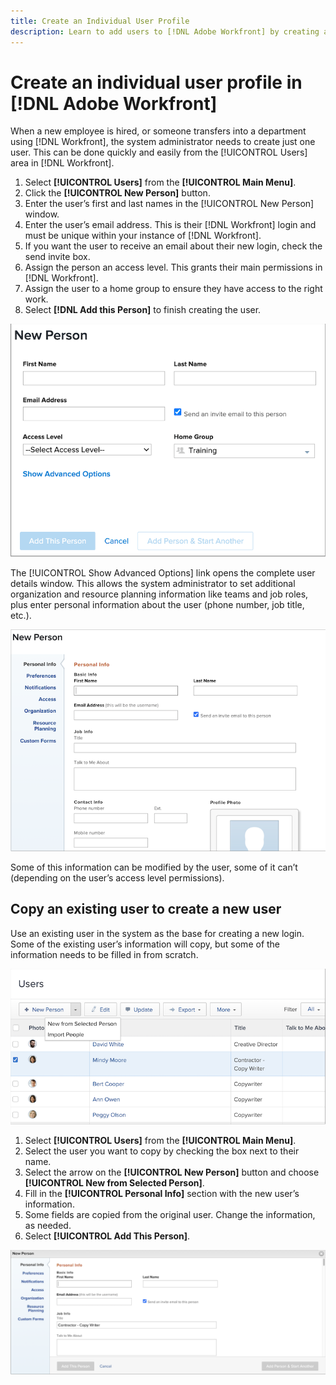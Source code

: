 ```yaml
---
title: Create an Individual User Profile
description: Learn to add users to [!DNL Adobe Workfront] by creating a single user profile from scratch or by copying an existing user.
---
```

# Create an individual user profile in [!DNL Adobe Workfront]

When a new employee is hired, or someone transfers into a department using [!DNL Workfront], the system administrator needs to create just one user. This can be done quickly and easily from the [!UICONTROL Users] area in [!DNL Workfront].

1. Select **[!UICONTROL Users]** from the **[!UICONTROL Main Menu]**.
1. Click the **[!UICONTROL New Person]** button.
1. Enter the user’s first and last names in the [!UICONTROL New Person] window.
1. Enter the user’s email address. This is their [!DNL Workfront] login and must be unique within your instance of [!DNL Workfront].
1. If you want the user to receive an email about their new login, check the send invite box.
1. Assign the person an access level. This grants their main permissions in [!DNL Workfront].
1. Assign the user to a home group to ensure they have access to the right work.
1. Select **[!DNL Add this Person]** to finish creating the user.

![[!UICONTROL New Person] window](assets/admin-fund-adding-users-1.png)

The [!UICONTROL Show Advanced Options] link opens the complete user details window. This allows the system administrator to set additional organization and resource planning information like teams and job roles, plus enter personal information about the user (phone number, job title, etc.).

![[!UICONTROL New Person] window after clicking [!UICONTROL Show Advanced Options]](assets/admin-fund-adding-users-2.png)

Some of this information can be modified by the user, some of it can’t (depending on the user’s access level permissions).

## Copy an existing user to create a new user

Use an existing user in the system as the base for creating a new login. Some of the existing user’s information will copy, but some of the information needs to be filled in from scratch.

![New Person drop-down menu](assets/admin-fund-adding-users-3.png)

1. Select **[!UICONTROL Users]** from the **[!UICONTROL Main Menu]**.
1. Select the user you want to copy by checking the box next to their name.
1. Select the arrow on the **[!UICONTROL New Person]** button and choose **[!UICONTROL New from Selected Person]**.
1. Fill in the **[!UICONTROL Personal Info]** section with the new user’s information.
1. Some fields are copied from the original user. Change the information, as needed.
1. Select **[!UICONTROL Add This Person]**.

![[!UICONTROL New Person] window](assets/admin-fund-adding-users-4.png)

<!--
Learn more URLs
Add users
-->
